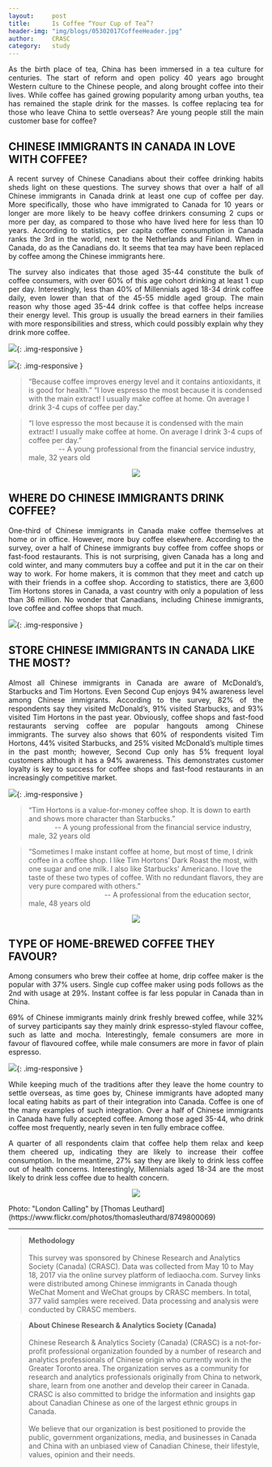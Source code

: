 ```yaml
---
layout: 	post
title:      Is Coffee “Your Cup of Tea”?
header-img:	"img/blogs/05302017CoffeeHeader.jpg"
author:     CRASC
category:	study
---
```


<p align="justify">
As the birth place of tea, China has been immersed in a tea culture for centuries. The start of reform and open policy 40 years ago brought Western culture to the Chinese people, and along brought coffee into their lives. While coffee has gained growing popularity among urban youths, tea has remained the staple drink for the masses. Is coffee replacing tea for those who leave China to settle overseas? Are young people still the main customer base for coffee?
</p>

<!--more-->

## CHINESE IMMIGRANTS IN CANADA IN LOVE WITH COFFEE?

<p align="justify">
A recent survey of Chinese Canadians about their coffee drinking habits sheds light on these questions. The survey shows that over a half of all Chinese immigrants in Canada drink at least one cup of coffee per day. More specifically, those who have immigrated to Canada for 10 years or longer are more likely to be heavy coffee drinkers consuming 2 cups or more per day, as compared to those who have lived here for less than 10 years. According to statistics, per capita coffee consumption in Canada ranks the 3rd in the world, next to the Netherlands and Finland. When in Canada, do as the Canadians do. It seems that tea may have been replaced by coffee among the Chinese immigrants here.
</p>

<p align="justify"> 
The survey also indicates that those aged 35-44 constitute the bulk of coffee consumers, with over 60% of this age cohort drinking at least 1 cup per day. Interestingly, less than 40% of Millennials aged 18-34 drink coffee daily, even lower than that of the 45-55 middle aged group. The main reason why those aged 35-44 drink coffee is that coffee helps increase their energy level. This group is usually the bread earners in their families with more responsibilities and stress, which could possibly explain why they drink more coffee.
</p>

![](/img/blogs/CoffeeStudySlide1.jpg){: .img-responsive }

![](/img/blogs/CoffeeStudySlide2.jpg){: .img-responsive }

> “Because coffee improves energy level and it contains antioxidants, it is good for health.”
“I love espresso the most because it is condensed with the main extract! I usually make coffee at home. On average I drink 3-4 cups of coffee per day.”

> “I love espresso the most because it is condensed with the main extract! I usually make coffee at home. On average I drink 3-4 cups of coffee per day.” <br/>
> &nbsp;&nbsp;&nbsp;&nbsp;&nbsp;&nbsp; &nbsp;&nbsp; &nbsp;&nbsp;&nbsp;&nbsp; -- A young professional from the financial service industry, male, 32 years old

<p align="center">
  <img src="https://mmbiz.qpic.cn/mmbiz_jpg/bbylg7SuiaLeEo3RDibPX7sz6a9AZjO7yAia0HKGicrPUGAsEtr7ngzrLVrOQOKrESAYOFRwTYJOxYWNa8iadrgibyog/640?wx_fmt=jpeg&tp=webp&wxfrom=5&wx_lazy=1">
</p>

## WHERE DO CHINESE IMMIGRANTS DRINK COFFEE?

<p align="justify">
One-third of Chinese immigrants in Canada make coffee themselves at home or in office. However, more buy coffee elsewhere. According to the survey, over a half of Chinese immigrants buy coffee from coffee shops or fast-food restaurants. This is not surprising, given Canada has a long and cold winter, and many commuters buy a coffee and put it in the car on their way to work. For home makers, it is common that they meet and catch up with their friends in a coffee shop. According to statistics, there are 3,600 Tim Hortons stores in Canada, a vast country with only a population of less than 36 million. No wonder that Canadians, including Chinese immigrants, love coffee and coffee shops that much.
</p>

![](/img/blogs/CoffeeStudySlide3.jpg){: .img-responsive }

## STORE CHINESE IMMIGRANTS IN CANADA LIKE THE MOST?

<p align="justify">
Almost all Chinese immigrants in Canada are aware of McDonald’s, Starbucks and Tim Hortons. Even Second Cup enjoys 94% awareness level among Chinese immigrants. According to the survey, 82% of the respondents say they visited McDonald’s, 91% visited Starbucks, and 93% visited Tim Hortons in the past year. Obviously, coffee shops and fast-food restaurants serving coffee are popular hangouts among Chinese immigrants. The survey also shows that 60% of respondents visited Tim Hortons, 44% visited Starbucks, and 25% visited McDonald’s multiple times in the past month; however, Second Cup only has 5% frequent loyal customers although it has a 94% awareness. This demonstrates customer loyalty is key to success for coffee shops and fast-food restaurants in an increasingly competitive market.
</p>

![](/img/blogs/CoffeeStudySlide4.jpg){: .img-responsive }

>  “Tim Hortons is a value-for-money coffee shop. It is down to earth and shows more character than Starbucks.”<br/>
> &nbsp;&nbsp;&nbsp;&nbsp;&nbsp;&nbsp; &nbsp;&nbsp; &nbsp;&nbsp;&nbsp;-- A young professional from the financial service industry, male, 32 years old

> “Sometimes I make instant coffee at home, but most of time, I drink coffee in a coffee shop. I like Tim Hortons’ Dark Roast the most, with one sugar and one milk. I also like Starbucks’ Americano. I love the taste of these two types of coffee. With no redundant flavors, they are very pure compared with others.”<br/>
> &nbsp;&nbsp;&nbsp;&nbsp;&nbsp;&nbsp; &nbsp;&nbsp; &nbsp;&nbsp;&nbsp;&nbsp;&nbsp; &nbsp;&nbsp;&nbsp;&nbsp;&nbsp;&nbsp;&nbsp;&nbsp; &nbsp;&nbsp;&nbsp;&nbsp;&nbsp;&nbsp;&nbsp;&nbsp; &nbsp;&nbsp;&nbsp;&nbsp;-- A professional from the education sector, male, 48 years old

<p align="center">
  <img src="https://mmbiz.qpic.cn/mmbiz_jpg/bbylg7SuiaLeEo3RDibPX7sz6a9AZjO7yAeicibDSk1Y9jlVHvfEX0jlf4EnuH2TEfxUXzsBkTRGyVckLdic7yF1g7g/640?wx_fmt=jpeg&tp=webp&wxfrom=5&wx_lazy=1">
</p>

## TYPE OF HOME-BREWED COFFEE THEY FAVOUR?

<p align="justify">
Among consumers who brew their coffee at home, drip coffee maker is the popular with 37% users. Single cup coffee maker using pods follows as the 2nd with usage at 29%. Instant coffee is far less popular in Canada than in China.
</p>

<p align="justify"> 
69% of Chinese immigrants mainly drink freshly brewed coffee, while 32% of survey participants say they mainly drink espresso-styled flavour coffee, such as latte and mocha. Interestingly, female consumers are more in favour of flavoured coffee, while male consumers are more in favor of plain espresso.
</p>

![](/img/blogs/CoffeeStudySlide5.jpg){: .img-responsive }

<p align="justify">
While keeping much of the traditions after they leave the home country to settle overseas, as time goes by, Chinese immigrants have adopted many local eating habits as part of their integration into Canada. Coffee is one of the many examples of such integration. Over a half of Chinese immigrants in Canada have fully accepted coffee. Among those aged 35-44, who drink coffee most frequently, nearly seven in ten fully embrace coffee. 
</p>
 
<p align="justify"> 
A quarter of all respondents claim that coffee help them relax and keep them cheered up, indicating they are likely to increase their coffee consumption. In the meantime, 27% say they are likely to drink less coffee out of health concerns. Interestingly, Millennials aged 18-34 are the most likely to drink less coffee due to health concern.
</p>

<p align="center">
  <img src="https://mmbiz.qpic.cn/mmbiz_jpg/bbylg7SuiaLeEo3RDibPX7sz6a9AZjO7yAH2yRsOur2BOsWyoTR28BWR6rLMeick7qRiaIibc6bjicL4e5yLcaRS69YQ/640?wx_fmt=jpeg&tp=webp&wxfrom=5&wx_lazy=1">
</p>
<span class="caption text-muted">Photo: "London Calling" by [Thomas Leuthard](https://www.flickr.com/photos/thomasleuthard/8749800069)</span>

------

> **Methodology** <br/><br/>
This survey was sponsored by Chinese Research and Analytics Society (Canada) (CRASC). Data was collected from May 10 to May 18, 2017 via the online survey platform of lediaocha.com. Survey links were distributed among Chinese immigrants in Canada though WeChat Moment and WeChat groups by CRASC members. In total, 377 valid samples were received. Data processing and analysis were conducted by CRASC members.

> **About Chinese Research & Analytics Society (Canada)** <br/><br/>
Chinese Research & Analytics Society (Canada) (CRASC) is a not-for-profit professional organization founded by a number of research and analytics professionals of Chinese origin who currently work in the Greater Toronto area. The organization serves as a community for research and analytics professionals originally from China to network, share, learn from one another and develop their career in Canada. CRASC is also committed to bridge the information and insights gap about Canadian Chinese as one of the largest ethnic groups in Canada.  <br/><br/> We believe that our organization is best positioned to provide the public, government organizations, media, and businesses in Canada and China with an unbiased view of Canadian Chinese, their lifestyle, values, opinion and their needs.
